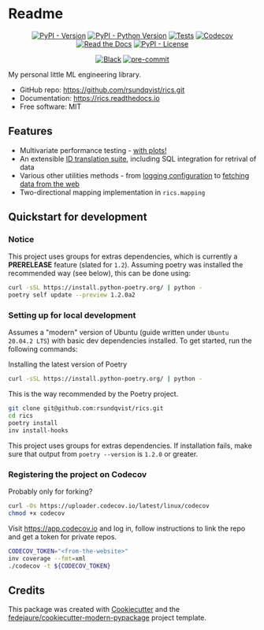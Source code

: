 # Readme

<div align="center">

[![PyPI - Version](https://img.shields.io/pypi/v/rics.svg)](https://pypi.python.org/pypi/rics)
[![PyPI - Python Version](https://img.shields.io/pypi/pyversions/rics.svg)](https://pypi.python.org/pypi/rics)
[![Tests](https://github.com/rsundqvist/rics/workflows/tests/badge.svg)](https://github.com/rsundqvist/rics/actions?workflow=tests)
[![Codecov](https://codecov.io/gh/rsundqvist/rics/branch/main/graph/badge.svg)](https://codecov.io/gh/rsundqvist/rics)
[![Read the Docs](https://readthedocs.org/projects/rics/badge/)](https://rics.readthedocs.io/)
[![PyPI - License](https://img.shields.io/pypi/l/rics.svg)](https://pypi.python.org/pypi/rics)

[![Black](https://img.shields.io/badge/code%20style-black-000000.svg)](https://github.com/psf/black)
[![pre-commit](https://img.shields.io/badge/pre--commit-enabled-brightgreen?logo=pre-commit&logoColor=white)](https://github.com/pre-commit/pre-commit)


</div>


My personal little ML engineering library.

* GitHub repo: <https://github.com/rsundqvist/rics.git>
* Documentation: <https://rics.readthedocs.io>
* Free software: MIT

## Features

* Multivariate performance testing - [with plots!](https://rics.readthedocs.io/en/latest/utility.html#multivariate-performance-testing)
* An extensible [ID translation suite](https://rics.readthedocs.io/en/latest/translation-quickstart.html), including SQL integration for retrival of data
* Various other utilities methods - 
  from [logging configuration]((https://rics.readthedocs.io/en/latest/utility.html#logging-configuration))
  to [fetching data from the web](https://rics.readthedocs.io/en/latest/utility.html#fetching-data-from-remote-sources)
* Two-directional mapping implementation in `rics.mapping`

## Quickstart for development

### Notice
This project uses groups for extras dependencies, which is currently a **PRERELEASE** feature (slated for `1.2`). Assuming
poetry was installed the recommended way (see below), this can be done using:
```bash
curl -sSL https://install.python-poetry.org/ | python -
poetry self update --preview 1.2.0a2
```

### Setting up for local development
Assumes a "modern" version of Ubuntu (guide written under `Ubuntu 20.04.2 LTS`) with basic dev dependencies installed.
To get started, run the following commands:

Installing the latest version of Poetry
```bash
curl -sSL https://install.python-poetry.org/ | python -
```
This is the way recommended by the Poetry project.

```bash
git clone git@github.com:rsundqvist/rics.git
cd rics
poetry install
inv install-hooks
```
This project uses groups for extras dependencies. If installation fails, make sure that output from
`poetry --version` is `1.2.0` or greater.

### Registering the project on Codecov

Probably only for forking?
```bash
curl -Os https://uploader.codecov.io/latest/linux/codecov
chmod +x codecov
```

Visit https://app.codecov.io and log in, follow instructions to link the repo and get a token for private repos.
```bash
CODECOV_TOKEN="<from-the-website>"
inv coverage --fmt=xml
./codecov -t ${CODECOV_TOKEN}
```

## Credits

This package was created with [Cookiecutter][cookiecutter] and
the [fedejaure/cookiecutter-modern-pypackage][cookiecutter-modern-pypackage] project template.

[cookiecutter]: https://github.com/cookiecutter/cookiecutter

[cookiecutter-modern-pypackage]: https://github.com/fedejaure/cookiecutter-modern-pypackage
